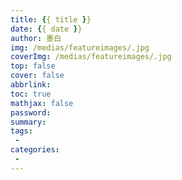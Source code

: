 ```yaml
---
title: {{ title }}
date: {{ date }}
author: 墨白
img: /medias/featureimages/.jpg
coverImg: /medias/featureimages/.jpg
top: false
cover: false
abbrlink: 
toc: true
mathjax: false
password: 
summary: 
tags: 
 - 
categories: 
 - 
---
```


